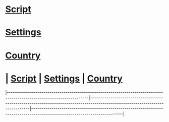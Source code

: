 # [Script](https://github.com/FarhadElahi/CF/blob/main/Info/Script.md)
# [Settings](https://github.com/FarhadElahi/CF/blob/main/Info/Settings.md)
# [Country](https://github.com/FarhadElahi/CF/blob/main/Info/Country.md)




# | [Script](https://github.com/FarhadElahi/CF/blob/main/Info/Script.md) | [Settings](https://github.com/FarhadElahi/CF/blob/main/Info/Settings.md) | [Country](https://github.com/FarhadElahi/CF/blob/main/Info/Country.md)
|----------------------------------------------------------------------------------------------------------------------|------------------------------------------------------------------------------------------------------------------------------|---------------------------------------------------------------------------------------------------------------------------|
